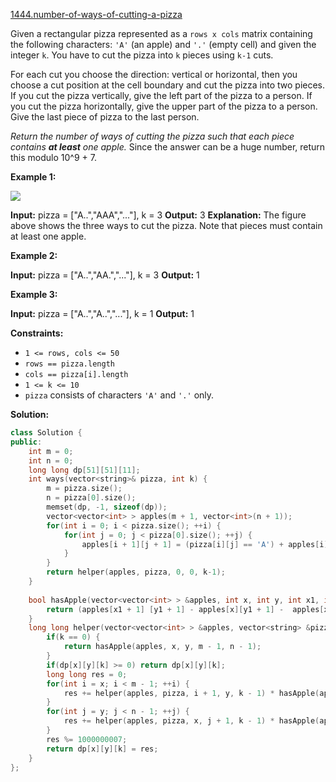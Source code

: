 [1444.number-of-ways-of-cutting-a-pizza](https://leetcode.com/problems/number-of-ways-of-cutting-a-pizza/)  

Given a rectangular pizza represented as a `rows x cols` matrix containing the following characters: `'A'` (an apple) and `'.'` (empty cell) and given the integer `k`. You have to cut the pizza into `k` pieces using `k-1` cuts. 

For each cut you choose the direction: vertical or horizontal, then you choose a cut position at the cell boundary and cut the pizza into two pieces. If you cut the pizza vertically, give the left part of the pizza to a person. If you cut the pizza horizontally, give the upper part of the pizza to a person. Give the last piece of pizza to the last person.

_Return the number of ways of cutting the pizza such that each piece contains **at least** one apple._ Since the answer can be a huge number, return this modulo 10^9 + 7.

**Example 1:**

**![](https://assets.leetcode.com/uploads/2020/04/23/ways_to_cut_apple_1.png)**

**Input:** pizza = \["A..","AAA","..."\], k = 3
**Output:** 3 
**Explanation:** The figure above shows the three ways to cut the pizza. Note that pieces must contain at least one apple.

**Example 2:**

**Input:** pizza = \["A..","AA.","..."\], k = 3
**Output:** 1

**Example 3:**

**Input:** pizza = \["A..","A..","..."\], k = 1
**Output:** 1

**Constraints:**

*   `1 <= rows, cols <= 50`
*   `rows == pizza.length`
*   `cols == pizza[i].length`
*   `1 <= k <= 10`
*   `pizza` consists of characters `'A'` and `'.'` only.  



**Solution:**  

```cpp
class Solution {
public:
    int m = 0;
    int n = 0;
    long long dp[51][51][11];
    int ways(vector<string>& pizza, int k) {
        m = pizza.size();
        n = pizza[0].size();
        memset(dp, -1, sizeof(dp));
        vector<vector<int> > apples(m + 1, vector<int>(n + 1));
        for(int i = 0; i < pizza.size(); ++i) {
            for(int j = 0; j < pizza[0].size(); ++j) {
                apples[i + 1][j + 1] = (pizza[i][j] == 'A') + apples[i][j + 1] + apples[i+1][j] - apples[i][j];
            }
        }
        return helper(apples, pizza, 0, 0, k-1);
    }
    
    bool hasApple(vector<vector<int> > &apples, int x, int y, int x1, int y1) {
        return (apples[x1 + 1] [y1 + 1] - apples[x][y1 + 1] -  apples[x1+1][y] + apples[x][y]) > 0;
    }
    long long helper(vector<vector<int> > &apples, vector<string> &pizza, int x, int y, int k) {
        if(k == 0) {
            return hasApple(apples, x, y, m - 1, n - 1);
        }
        if(dp[x][y][k] >= 0) return dp[x][y][k];
        long long res = 0;
        for(int i = x; i < m - 1; ++i) {
            res += helper(apples, pizza, i + 1, y, k - 1) * hasApple(apples, x, y, i, n - 1);
        }
        for(int j = y; j < n - 1; ++j) {
            res += helper(apples, pizza, x, j + 1, k - 1) * hasApple(apples, x, y, m - 1, j);
        }
        res %= 1000000007;
        return dp[x][y][k] = res;
    }
};
```
      